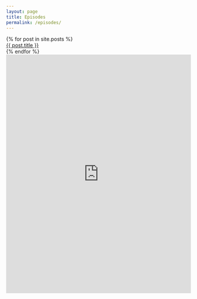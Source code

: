 ```yaml
---
layout: page
title: Episodes
permalink: /episodes/
---
```


<div class='episode-list'>
  {% for post in site.posts %}
    <div>
        <div class='episode-link'><a href="{{ post.url }}">{{ post.title }}</a></div>
    </div>
  {% endfor %}
</div>

<iframe width="100%" height="650" scrolling="no" frameborder="no" src="https://w.soundcloud.com/player/?url=https%3A//api.soundcloud.com/playlists/139584151%3Fsecret_token%3Ds-IprY9&amp;color=0066cc&amp;auto_play=false&amp;hide_related=true&amp;show_comments=false&amp;show_user=false&amp;show_reposts=false&amp;download=false&amp;buying=false&amp;liking=false&amp;sharing=false&amp;show_artwork=false&amp;show_playcount=false"></iframe>